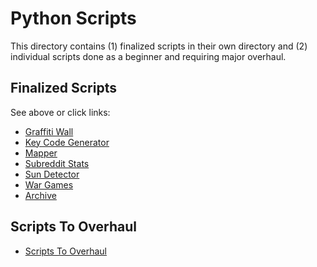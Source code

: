 # Python Scripts

This directory contains (1) finalized scripts in their own directory and (2) individual scripts done as a beginner and requiring major overhaul.

## Finalized Scripts

See above or click links:

- [Graffiti Wall](graffiti-wall/)
- [Key Code Generator](key_code_generator/)
- [Mapper](mapper/)
- [Subreddit Stats](subreddit-stats/)
- [Sun Detector](sun-detector/)
- [War Games](war-games/)
- [Archive](z_archive/)

## Scripts To Overhaul

- [Scripts To Overhaul](/python/scripts-to-overhaul/)
